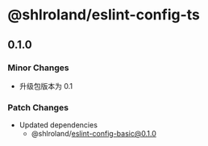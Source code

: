 # @shlroland/eslint-config-ts

## 0.1.0

### Minor Changes

- 升级包版本为 0.1

### Patch Changes

- Updated dependencies
  - @shlroland/eslint-config-basic@0.1.0

